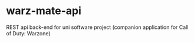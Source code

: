 # warz-mate-api
REST api back-end for uni software project (companion application for Call of Duty: Warzone)   
